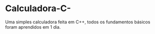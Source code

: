 # Calculadora-C-
Uma simples calculadora feita em C++, todos os fundamentos básicos foram aprendidos em 1 dia.
